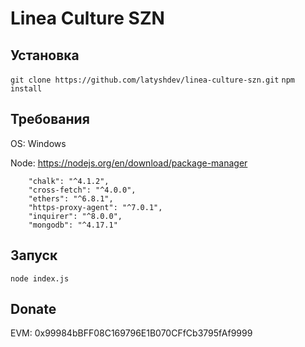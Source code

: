 # Linea Culture SZN

## Установка
```git clone https://github.com/latyshdev/linea-culture-szn.git```
```npm install```

## Требования
OS: Windows

Node: https://nodejs.org/en/download/package-manager

```
    "chalk": "^4.1.2",
    "cross-fetch": "^4.0.0",
    "ethers": "^6.8.1",
    "https-proxy-agent": "^7.0.1",
    "inquirer": "^8.0.0",
    "mongodb": "^4.17.1"
```

## Запуск
```node index.js```

## Donate
EVM: 0x99984bBFF08C169796E1B070CFfCb3795fAf9999